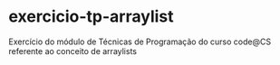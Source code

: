 # exercicio-tp-arraylist

Exercício do módulo de Técnicas de Programação do curso code@CS referente ao conceito de arraylists
